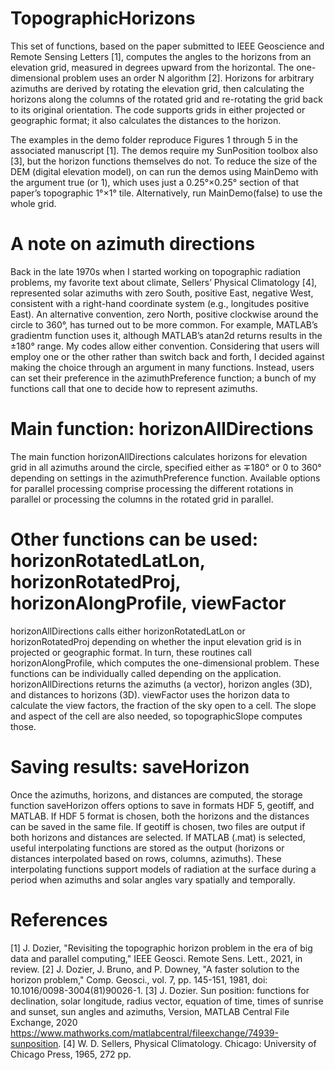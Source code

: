 # TopographicHorizons
This set of functions, based on the paper submitted to IEEE Geoscience and Remote Sensing Letters [1],  computes the angles to the horizons from an elevation grid, measured in degrees upward from the horizontal. The one-dimensional problem uses an order N algorithm [2]. Horizons for arbitrary azimuths are derived by rotating the elevation grid, then calculating the horizons along the columns of the rotated grid and re-rotating the grid back to its original orientation. The code supports grids in either projected or geographic format; it also calculates the distances to the horizon.

The examples in the demo folder reproduce Figures 1 through 5 in the associated manuscript [1]. The demos require my SunPosition toolbox also [3], but the horizon functions themselves do not. To reduce the size of the DEM (digital elevation model), on can run the demos using MainDemo with the argument true (or 1), which uses just a 0.25°×0.25° section of that paper’s topographic 1°×1° tile. Alternatively, run MainDemo(false) to use the whole grid.

# A note on azimuth directions
Back in the late 1970s when I started working on topographic radiation problems, my favorite text about climate, Sellers’ Physical Climatology [4], represented solar azimuths with zero South, positive East, negative West, consistent with a right-hand coordinate system (e.g., longitudes positive East). An alternative convention, zero North, positive clockwise around the circle to 360°, has turned out to be more common. For example, MATLAB’s gradientm function uses it, although MATLAB’s atan2d returns results in the ±180° range. My codes allow either convention. Considering that users will employ one or the other rather than switch back and forth, I decided against making the choice through an argument in many functions. Instead, users can set their preference in the azimuthPreference function; a bunch of my functions call that one to decide how to represent azimuths.

# Main function: horizonAllDirections
The main function horizonAllDirections calculates horizons for elevation grid in all azimuths around the circle, specified either as ∓180° or 0 to 360° depending on settings in the azimuthPreference function. Available options for parallel processing comprise processing the different rotations in parallel or processing the columns in the rotated grid in parallel.

# Other functions can be used: horizonRotatedLatLon, horizonRotatedProj, horizonAlongProfile, viewFactor
horizonAllDirections calls either horizonRotatedLatLon or horizonRotatedProj depending on whether the input elevation grid is in projected or geographic format. In turn, these routines call horizonAlongProfile, which computes the one-dimensional problem. These functions can be individually called depending on the application.
horizonAllDirections returns the azimuths (a vector), horizon angles (3D), and distances to horizons (3D). viewFactor uses the horizon data to calculate the view factors, the fraction of the sky open to a cell. The slope and aspect of the cell are also needed, so topographicSlope computes those.

# Saving results: saveHorizon
Once the azimuths, horizons, and distances are computed, the storage function saveHorizon offers options to save in formats HDF 5, geotiff, and MATLAB. If HDF 5 format is chosen, both the horizons and the distances can be saved in the same file. If geotiff is chosen, two files are output if both horizons and distances are selected. If MATLAB (.mat) is selected, useful interpolating functions are stored as the output (horizons or distances interpolated based on rows, columns, azimuths). These interpolating functions support models of radiation at the surface during a period when azimuths and solar angles vary spatially and temporally.

# References
[1]	J. Dozier, "Revisiting the topographic horizon problem in the era of big data and parallel computing," IEEE Geosci. Remote Sens. Lett., 2021, in review.
[2]	J. Dozier, J. Bruno, and P. Downey, "A faster solution to the horizon problem," Comp. Geosci., vol. 7, pp. 145-151, 1981, doi: 10.1016/0098-3004(81)90026-1.
[3]	J. Dozier. Sun position: functions for declination, solar longitude, radius vector, equation of time, times of sunrise and sunset, sun angles and azimuths, Version, MATLAB Central File Exchange, 2020 https://www.mathworks.com/matlabcentral/fileexchange/74939-sunposition.
[4]	W. D. Sellers, Physical Climatology. Chicago: University of Chicago Press, 1965, 272 pp.

